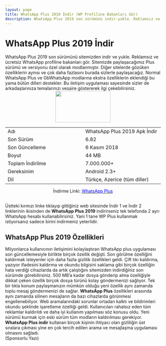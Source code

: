 ```yaml
---
layout: page
title: WhatsApp Plus 2019 İndir (WP Profiline Bakanları Gör)
description: WhatsApp Plus 2019 son sürümünü indir-yukle. Reklamsız ve ücretsiz WhatsApp profiline bakanları gör.
---
```

<h1>WhatsApp Plus 2019 İndir</h1>
WhatsApp Plus 2019 son sürümünü sitemizden indir ve yukle. Reklamsız ve ücretsiz WhatsApp profiline bakanları gör. Sitemizde paylaşacağımız Plus sürümü ve versiyonu özel olarak modlanmıştır. Diğer sitelerde gözüken özelliklerin aynısı ve çok daha fazlasını burada sizlerle paylaşacağız. Normal WhatsApp Plus ve GbWhatsApp modlarına ekstra özelliklerin eklendiği bu yama bütün dilleri destekler. Bu iletişim uygulaması sayesinde sizler de arkadaşlarınıza temalarınızı vesaire göstererek ilgi çekebilirsiniz.
<center>
  <img width="178" height="102" src="http://awordcevaplari.club/whatsapp-plus-2019.jpg"/>
<table class="width= %100" style="margin-bottom: 7px;">
<tbody>
<tr>
<td width="308">Adı</td>
<td width="308">WhatsApp Plus 2019 Apk İndir</td>
</tr>
<tr>
<td width="308">Son Sürüm</td>
<td width="308">6.82</td>
</tr>
<tr>
<td width="308">Son Güncelleme</td>
<td width="308">6 Kasım 2018</td>
</tr>
<tr>
<td width="308">Boyut</td>
<td width="308">44 MB</td>
</tr>
<tr>
<td width="308">Toplam İndirilme</td>
<td width="308">7.000.000+</td>
</tr>
<tr>
<td width="308">Gereksinim</td>
<td width="308">Android 2.3+</td>
</tr>
<tr>
<td width="308">Dil</td>
<td width="308">Türkçe, Azerice (tüm diller)</td>
</tr>
</tbody>
</table>

İndirme Linki: <a target="_blank" rel="dofollow" href="https://www.plusturkiye.com"><span style="color:blue;">WhatsApp Plus</span></a><br></center>
<br>
Üstteki kırmızı linke tıklayıp gittiğiniz web sitesinde İndir 1 ve İndir 2 linklerinin ikisinden de <strong>WhatsApp Plus 2019</strong> indirirseniz tek telefonda 2 ayrı WhatsApp hesabı kullanabilirsiniz. Yani 1 tane WP Plus kullanmak istiyorsanız sadece birini indirmeniz yeterlidir.
<h2>WhatsApp Plus 2019 Özellikleri</h2>
Milyonlarca kullanıcının iletişimini kolaylaştıran WhatsApp plus uygulaması son güncellemesiyle birlikte birçok özellik değişti. Son görülme özelliğini kaldırmak isteyenler için daha fazla gizlilik özellikleri geldi. Çift tıkı kaldırma, yazıyor ifadesini kaldırma ve okundu bilgisini saklama gibi birçok özelliğin hata verdiği cihazlarda da artık çalıştığını sitemizden indirdiğiniz son sürümde görebilirsiniz. 500 MB’a kadar dosya gönderip alma özelliğiyle dikkat çeken özellik birçok dosya türünü kolay göndermenizi sağlıyor. Tek bir tıkla konum paylaşmanızın mümkün olduğu yeni özellik aynı zamanda toplu mesaj göndermenizi de sağlar. <strong>WhatsApp Plus</strong> özellikleri arasında aynı zamanda silinen mesajların da bazı cihazlarda görünmesi engellenebiliyor. Web aramalarındaki sorunlar ortadan kalktı ve bildirimleri okundu şeklinde işaretleme özelliği geldi. Kullanıcıları rahatsız eden tüm reklamlar kaldırıldı ve daha iyi kullanım yapılması söz konusu oldu. Yeni sürümü kurmak için eski sürüm tüm modların kaldırılması gerekiyor. <strong>WhatsApp Plus indir</strong> kullanan birçok kişinin ihtiyacı olan gizliliğin üst sıralara çıkması yine en çok tercih edilen arama ve mesajlaşma uygulaması olmasını sağladı. 
<br>
(Sponsorlu Yazı)
